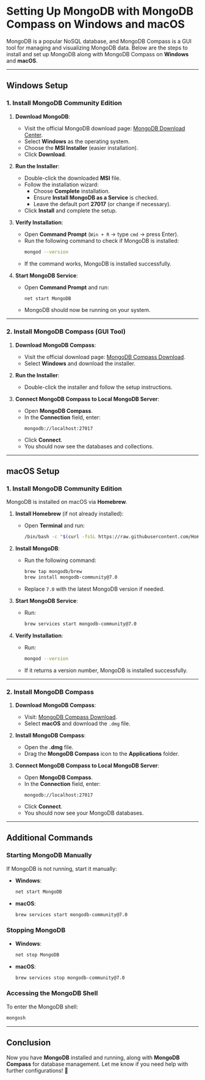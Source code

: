 # Setting Up MongoDB with MongoDB Compass on Windows and macOS

MongoDB is a popular NoSQL database, and MongoDB Compass is a GUI tool for managing and visualizing MongoDB data. Below are the steps to install and set up MongoDB along with MongoDB Compass on **Windows** and **macOS**.

---

## **Windows Setup**

### **1. Install MongoDB Community Edition**

1. **Download MongoDB**:

   - Visit the official MongoDB download page: [MongoDB Download Center](https://www.mongodb.com/try/download/community).
   - Select **Windows** as the operating system.
   - Choose the **MSI Installer** (easier installation).
   - Click **Download**.

2. **Run the Installer**:

   - Double-click the downloaded **MSI** file.
   - Follow the installation wizard:
     - Choose **Complete** installation.
     - Ensure **Install MongoDB as a Service** is checked.
     - Leave the default port **27017** (or change if necessary).
   - Click **Install** and complete the setup.

3. **Verify Installation**:

   - Open **Command Prompt** (`Win + R` → type `cmd` → press Enter).
   - Run the following command to check if MongoDB is installed:
     ```bash
     mongod --version
     ```
   - If the command works, MongoDB is installed successfully.

4. **Start MongoDB Service**:

   - Open **Command Prompt** and run:
     ```bash
     net start MongoDB
     ```
   - MongoDB should now be running on your system.

---

### **2. Install MongoDB Compass (GUI Tool)**

1. **Download MongoDB Compass**:

   - Visit the official download page: [MongoDB Compass Download](https://www.mongodb.com/products/compass).
   - Select **Windows** and download the installer.

2. **Run the Installer**:

   - Double-click the installer and follow the setup instructions.

3. **Connect MongoDB Compass to Local MongoDB Server**:

   - Open **MongoDB Compass**.
   - In the **Connection** field, enter:
     ```
     mongodb://localhost:27017
     ```
   - Click **Connect**.
   - You should now see the databases and collections.

---

## **macOS Setup**

### **1. Install MongoDB Community Edition**

MongoDB is installed on macOS via **Homebrew**.

1. **Install Homebrew** (if not already installed):

   - Open **Terminal** and run:
     ```bash
     /bin/bash -c "$(curl -fsSL https://raw.githubusercontent.com/Homebrew/install/HEAD/install.sh)"
     ```

2. **Install MongoDB**:

   - Run the following command:
     ```bash
     brew tap mongodb/brew
     brew install mongodb-community@7.0
     ```
   - Replace `7.0` with the latest MongoDB version if needed.

3. **Start MongoDB Service**:

   - Run:
     ```bash
     brew services start mongodb-community@7.0
     ```

4. **Verify Installation**:

   - Run:
     ```bash
     mongod --version
     ```
   - If it returns a version number, MongoDB is installed successfully.

---

### **2. Install MongoDB Compass**

1. **Download MongoDB Compass**:

   - Visit: [MongoDB Compass Download](https://www.mongodb.com/products/compass).
   - Select **macOS** and download the `.dmg` file.

2. **Install MongoDB Compass**:

   - Open the **.dmg** file.
   - Drag the **MongoDB Compass** icon to the **Applications** folder.

3. **Connect MongoDB Compass to Local MongoDB Server**:

   - Open **MongoDB Compass**.
   - In the **Connection** field, enter:
     ```
     mongodb://localhost:27017
     ```
   - Click **Connect**.
   - You should now see your MongoDB databases.

---

## **Additional Commands**

### **Starting MongoDB Manually**

If MongoDB is not running, start it manually:

- **Windows**:
  ```bash
  net start MongoDB
  ```
- **macOS**:
  ```bash
  brew services start mongodb-community@7.0
  ```

### **Stopping MongoDB**

- **Windows**:
  ```bash
  net stop MongoDB
  ```
- **macOS**:
  ```bash
  brew services stop mongodb-community@7.0
  ```

### **Accessing the MongoDB Shell**

To enter the MongoDB shell:

```bash
mongosh
```

---

## **Conclusion**

Now you have **MongoDB** installed and running, along with **MongoDB Compass** for database management. Let me know if you need help with further configurations! 🚀
